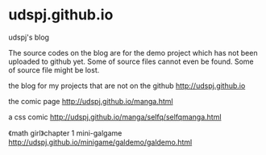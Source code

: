 # udspj.github.io

udspj's blog

The source codes on the blog are for the demo project which has not been uploaded to github yet. Some of source files cannot even be found. Some of source file might be lost.

the blog for my projects that are not on the github http://udspj.github.io

the comic page http://udspj.github.io/manga.html

a css comic http://udspj.github.io/manga/selfq/selfqmanga.html

《math girl》chapter 1 mini-galgame http://udspj.github.io/minigame/galdemo/galdemo.html